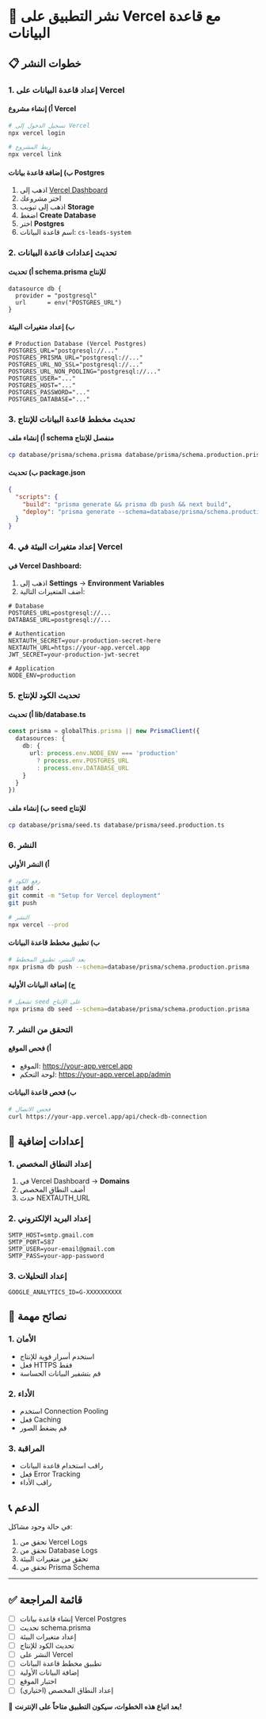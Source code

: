 # 🚀 نشر التطبيق على Vercel مع قاعدة البيانات

## 📋 خطوات النشر

### 1. إعداد قاعدة البيانات على Vercel

#### أ) إنشاء مشروع Vercel
```bash
# تسجيل الدخول إلى Vercel
npx vercel login

# ربط المشروع
npx vercel link
```

#### ب) إضافة قاعدة بيانات Postgres
1. اذهب إلى [Vercel Dashboard](https://vercel.com/dashboard)
2. اختر مشروعك
3. اذهب إلى تبويب **Storage**
4. اضغط **Create Database**
5. اختر **Postgres**
6. اسم قاعدة البيانات: `cs-leads-system`

### 2. تحديث إعدادات قاعدة البيانات

#### أ) تحديث schema.prisma للإنتاج
```prisma
datasource db {
  provider = "postgresql"
  url      = env("POSTGRES_URL")
}
```

#### ب) إعداد متغيرات البيئة
```env
# Production Database (Vercel Postgres)
POSTGRES_URL="postgresql://..."
POSTGRES_PRISMA_URL="postgresql://..."
POSTGRES_URL_NO_SSL="postgresql://..."
POSTGRES_URL_NON_POOLING="postgresql://..."
POSTGRES_USER="..."
POSTGRES_HOST="..."
POSTGRES_PASSWORD="..."
POSTGRES_DATABASE="..."
```

### 3. تحديث مخطط قاعدة البيانات للإنتاج

#### أ) إنشاء ملف schema منفصل للإنتاج
```bash
cp database/prisma/schema.prisma database/prisma/schema.production.prisma
```

#### ب) تحديث package.json
```json
{
  "scripts": {
    "build": "prisma generate && prisma db push && next build",
    "deploy": "prisma generate --schema=database/prisma/schema.production.prisma && prisma db push --schema=database/prisma/schema.production.prisma && next build"
  }
}
```

### 4. إعداد متغيرات البيئة في Vercel

#### في Vercel Dashboard:
1. اذهب إلى **Settings** → **Environment Variables**
2. أضف المتغيرات التالية:

```env
# Database
POSTGRES_URL=postgresql://...
DATABASE_URL=postgresql://...

# Authentication
NEXTAUTH_SECRET=your-production-secret-here
NEXTAUTH_URL=https://your-app.vercel.app
JWT_SECRET=your-production-jwt-secret

# Application
NODE_ENV=production
```

### 5. تحديث الكود للإنتاج

#### أ) تحديث lib/database.ts
```typescript
const prisma = globalThis.prisma || new PrismaClient({
  datasources: {
    db: {
      url: process.env.NODE_ENV === 'production' 
        ? process.env.POSTGRES_URL 
        : process.env.DATABASE_URL
    }
  }
})
```

#### ب) إنشاء ملف seed للإنتاج
```bash
cp database/prisma/seed.ts database/prisma/seed.production.ts
```

### 6. النشر

#### أ) النشر الأولي
```bash
# رفع الكود
git add .
git commit -m "Setup for Vercel deployment"
git push

# النشر
npx vercel --prod
```

#### ب) تطبيق مخطط قاعدة البيانات
```bash
# بعد النشر، تطبيق المخطط
npx prisma db push --schema=database/prisma/schema.production.prisma
```

#### ج) إضافة البيانات الأولية
```bash
# تشغيل seed على الإنتاج
npx prisma db seed --schema=database/prisma/schema.production.prisma
```

### 7. التحقق من النشر

#### أ) فحص الموقع
- الموقع: https://your-app.vercel.app
- لوحة التحكم: https://your-app.vercel.app/admin

#### ب) فحص قاعدة البيانات
```bash
# فحص الاتصال
curl https://your-app.vercel.app/api/check-db-connection
```

## 🔧 إعدادات إضافية

### 1. إعداد النطاق المخصص
1. في Vercel Dashboard → **Domains**
2. أضف النطاق المخصص
3. حدث NEXTAUTH_URL

### 2. إعداد البريد الإلكتروني
```env
SMTP_HOST=smtp.gmail.com
SMTP_PORT=587
SMTP_USER=your-email@gmail.com
SMTP_PASS=your-app-password
```

### 3. إعداد التحليلات
```env
GOOGLE_ANALYTICS_ID=G-XXXXXXXXXX
```

## 🚨 نصائح مهمة

### 1. الأمان
- استخدم أسرار قوية للإنتاج
- فعل HTTPS فقط
- قم بتشفير البيانات الحساسة

### 2. الأداء
- استخدم Connection Pooling
- فعل Caching
- قم بضغط الصور

### 3. المراقبة
- راقب استخدام قاعدة البيانات
- فعل Error Tracking
- راقب الأداء

## 📞 الدعم

في حالة وجود مشاكل:
1. تحقق من Vercel Logs
2. تحقق من Database Logs
3. تحقق من متغيرات البيئة
4. تحقق من Prisma Schema

---

## ✅ قائمة المراجعة

- [ ] إنشاء قاعدة بيانات Vercel Postgres
- [ ] تحديث schema.prisma
- [ ] إعداد متغيرات البيئة
- [ ] تحديث الكود للإنتاج
- [ ] النشر على Vercel
- [ ] تطبيق مخطط قاعدة البيانات
- [ ] إضافة البيانات الأولية
- [ ] اختبار الموقع
- [ ] إعداد النطاق المخصص (اختياري)

🎉 **بعد اتباع هذه الخطوات، سيكون التطبيق متاحاً على الإنترنت!**
